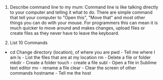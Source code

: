 1. Describe command line to my mum:
Command line is like talking directly to your computer and telling it what to do. There are simple command that tell your computer to "Open this", "Move that" and most other things you can do with your mouse. For programmers this can mean it is much quicker to move around and makes changes, upload files or create files as they never have to leave the keyboard. 

2. List 10 Commands
- cd Change directory (location), of where you are
pwd - Tell me where I am
ls - List the files that are at my location
rm - Delete a file or folder
mkdir - Create a folder
touch - create a file
subl - Open a file in Sublime text editor
mv - rename a file
clear - Clear the screen of other commands
hostname - Tell me the host 